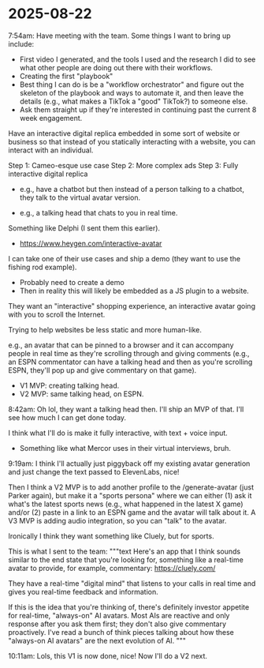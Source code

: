 # 2025-08-22

7:54am: Have meeting with the team. Some things I want to bring up include:
- First video I generated, and the tools I used and the research I did to see what other people are doing out there with their workflows.
- Creating the first "playbook"
- Best thing I can do is be a "workflow orchestrator" and figure out the skeleton of the playbook and ways to automate it, and then leave the details (e.g., what makes a TikTok a "good" TikTok?) to someone else.
- Ask them straight up if they're interested in continuing past the current 8 week engagement.

Have an interactive digital replica embedded in some sort of website or business so that instead of you statically interacting with a website, you can interact with an individual.

Step 1: Cameo-esque use case
Step 2: More complex ads
Step 3: Fully interactive digital replica
- e.g., have a chatbot but then instead of a person talking to a chatbot, they talk to the virtual avatar version.

- e.g., a talking head that chats to you in real time.

Something like Delphi (I sent them this earlier).
- https://www.heygen.com/interactive-avatar

I can take one of their use cases and ship a demo (they want to use the fishing rod example).
- Probably need to create a demo
- Then in reality this will likely be embedded as a JS plugin to a website.

They want an "interactive" shopping experience, an interactive avatar going with you to scroll the Internet.

Trying to help websites be less static and more human-like.

e.g., an avatar that can be pinned to a browser and it can accompany people in real time as they're scrolling through and giving comments (e.g., an ESPN commentator can have a talking head and then as you're scrolling ESPN, they'll pop up and give commentary on that game).

- V1 MVP: creating talking head.
- V2 MVP: same talking head, on ESPN.

8:42am: Oh lol, they want a talking head then. I'll ship an MVP of that. I'll see how much I can get done today.

I think what I'll do is make it fully interactive, with text + voice input.
- Something like what Mercor uses in their virtual interviews, bruh.

9:19am: I think I'll actually just piggyback off my existing avatar generation and just change the text passed to ElevenLabs, nice!

Then I think a V2 MVP is to add another profile to the /generate-avatar (just Parker again), but make it a "sports persona" where we can either (1) ask it what's the latest sports news (e.g., what happened in the latest X game) and/or (2) paste in a link to an ESPN game and the avatar will talk about it. A V3 MVP is adding audio integration, so you can "talk" to the avatar.

Ironically I think they want something like Cluely, but for sports.

This is what I sent to the team:
"""text
Here's an app that I think sounds similar to the end state that you're looking for, something like a real-time avatar to provide, for example, commentary: https://cluely.com/
 
They have a real-time "digital mind" that listens to your calls in real time and gives you real-time feedback and information.
 
If this is the idea that you're thinking of, there's definitely investor appetite for real-time, "always-on" AI avatars. Most AIs are reactive and only response after you ask them first; they don't also give commentary proactively. I've read a bunch of think pieces talking about how these "always-on AI avatars" are the next evolution of AI.
"""

10:11am: Lols, this V1 is now done, nice! Now I'll do a V2 next.
